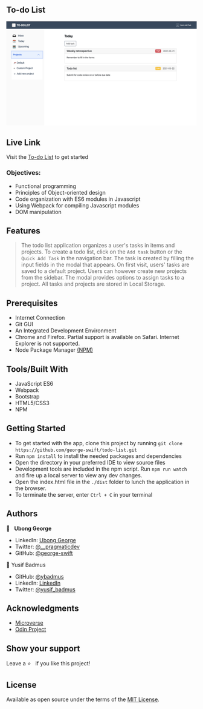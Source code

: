 ## To-do List
![screenshot](./screenshot.png)
## Live Link
Visit the [To-do List]() to get started

### Objectives:
- Functional programming
- Principles of Object-oriented design
- Code organization with ES6 modules in Javascript
- Using Webpack for compiling Javascript modules
- DOM manipulation
## Features

> The todo list application organizes a user's tasks in items and projects. To create a todo list, click 
on the `Add task` button or the `Quick Add Task` in the navigation bar. The task is created by filling 
the input fields in the modal that appears. On first visit, users' tasks are saved to a default project. 
Users can however create new projects from the sidebar. The modal provides options to assign tasks to a project. 
All tasks and projects are stored in Local Storage.

## Prerequisites
- Internet Connection
- Git GUI
- An Integrated Development Environment
- Chrome and Firefox. Partial support is available on Safari. Internet Explorer is not supported.
- Node Package Manager [(NPM)](https://docs.npmjs.com/about-npm)

## Tools/Built With
- JavaScript ES6
- Webpack
- Bootstrap
- HTML5/CSS3
- NPM

## Getting Started
- To get started with the app, clone this project by running `git clone https://github.com/george-swift/todo-list.git`
- Run `npm install` to install the needed packages and dependencies
- Open the directory in your preferred IDE to view source files
- Development tools are included in the npm script. Run `npm run watch` and fire up a local server to view any dev changes.
- Open the index.html file in the `./dist` folder to lunch the application in the browser.
- To terminate the server, enter `Ctrl + C` in your terminal

## Authors

👤 &nbsp; **Ubong George**
- LinkedIn: [Ubong George](https://www.linkedin.com/in/ubong-itok)
- Twitter: [@\_\_pragmaticdev](https://twitter.com/__pragmaticdev)
- GitHub: [@george-swift](https://github.com/george-swift)

👤 Yusif Badmus

- GitHub: [@ybadmus](https://github.com/ybadmus) 
- LinkedIn: [LinkedIn](https://www.linkedin.com/in/ybadmus/)
- Twitter: [@yusif_badmus](https://twitter.com/yusif_badmus)

## Acknowledgments

- [Microverse](https://www.microverse.org)
- [Odin Project](https://www.theodinproject.com/paths/full-stack-javascript/courses/javascript/lessons/todo-list)

## Show your support

Leave a :star:️ &nbsp; if you like this project!

## License

Available as open source under the terms of the [MIT License](https://opensource.org/licenses/MIT).